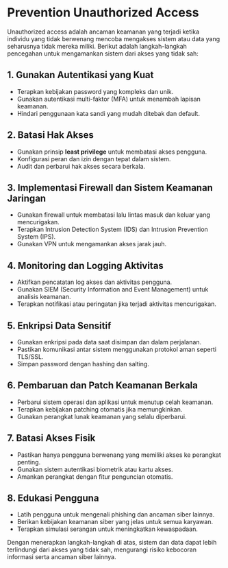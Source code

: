 # Prevention Unauthorized Access

Unauthorized access adalah ancaman keamanan yang terjadi ketika individu yang tidak berwenang mencoba mengakses sistem atau data yang seharusnya tidak mereka miliki. Berikut adalah langkah-langkah pencegahan untuk mengamankan sistem dari akses yang tidak sah:

## 1. Gunakan Autentikasi yang Kuat
- Terapkan kebijakan password yang kompleks dan unik.
- Gunakan autentikasi multi-faktor (MFA) untuk menambah lapisan keamanan.
- Hindari penggunaan kata sandi yang mudah ditebak dan default.

## 2. Batasi Hak Akses
- Gunakan prinsip **least privilege** untuk membatasi akses pengguna.
- Konfigurasi peran dan izin dengan tepat dalam sistem.
- Audit dan perbarui hak akses secara berkala.

## 3. Implementasi Firewall dan Sistem Keamanan Jaringan
- Gunakan firewall untuk membatasi lalu lintas masuk dan keluar yang mencurigakan.
- Terapkan Intrusion Detection System (IDS) dan Intrusion Prevention System (IPS).
- Gunakan VPN untuk mengamankan akses jarak jauh.

## 4. Monitoring dan Logging Aktivitas
- Aktifkan pencatatan log akses dan aktivitas pengguna.
- Gunakan SIEM (Security Information and Event Management) untuk analisis keamanan.
- Terapkan notifikasi atau peringatan jika terjadi aktivitas mencurigakan.

## 5. Enkripsi Data Sensitif
- Gunakan enkripsi pada data saat disimpan dan dalam perjalanan.
- Pastikan komunikasi antar sistem menggunakan protokol aman seperti TLS/SSL.
- Simpan password dengan hashing dan salting.

## 6. Pembaruan dan Patch Keamanan Berkala
- Perbarui sistem operasi dan aplikasi untuk menutup celah keamanan.
- Terapkan kebijakan patching otomatis jika memungkinkan.
- Gunakan perangkat lunak keamanan yang selalu diperbarui.

## 7. Batasi Akses Fisik
- Pastikan hanya pengguna berwenang yang memiliki akses ke perangkat penting.
- Gunakan sistem autentikasi biometrik atau kartu akses.
- Amankan perangkat dengan fitur penguncian otomatis.

## 8. Edukasi Pengguna
- Latih pengguna untuk mengenali phishing dan ancaman siber lainnya.
- Berikan kebijakan keamanan siber yang jelas untuk semua karyawan.
- Terapkan simulasi serangan untuk meningkatkan kewaspadaan.

Dengan menerapkan langkah-langkah di atas, sistem dan data dapat lebih terlindungi dari akses yang tidak sah, mengurangi risiko kebocoran informasi serta ancaman siber lainnya.